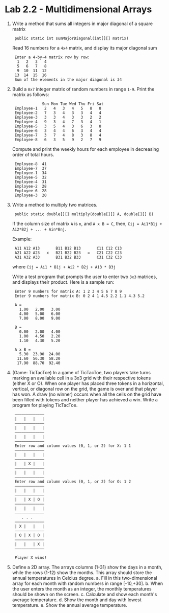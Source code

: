 Lab 2.2 - Multidimensional Arrays
=================================

1. Write a method that sums all integers in major diagonal of a square matrix

        public static int sumMajorDiagonal(int[][] matrix)

   Read 16 numbers for a `4x4` matrix, and display its major diagonal sum

        Enter a 4-by-4 matrix row by row:
         1   2   3   4
         5   6   7   8
         9  10  11  12
        13  14  15  16
        Sum of the elements in the major diagonal is 34

2. Build a `8x7` integer matrix of random numbers in range `1-9`.
   Print the matrix as follows:

                    Sun Mon Tue Wed Thu Fri Sat
        Employee-1   2   4   3   4   5   8   8
        Employee-2   7   3   4   3   3   4   4
        Employee-3   3   3   4   3   3   2   2
        Employee-4   9   3   4   7   3   4   1
        Employee-5   3   5   4   3   6   3   8
        Employee-6   3   4   4   6   3   4   4
        Employee-7   3   7   4   8   3   8   4
        Employee-8   6   3   5   9   2   7   9

   Compute and print the weekly hours for each employee
   in decreasing order of total hours.

        Employee-8  41
        Employee-7  37
        Employee-1  34
        Employee-5  32
        Employee-4  31
        Employee-2  28
        Employee-6  28
        Employee-3  20

3. Write a method to multiply two matrices.

        public static double[][] multiply(double[][] A, double[][] B)

   If the column size of matrix `A` is `n`, and `A x B = C`,
   then, `Cij = Ai1*B1j + Ai2*B2j + ... + Ain*Bnj`.

   Example:

        A11 A12 A13       B11 B12 B13       C11 C12 C13
        A21 A22 A23   x   B21 B22 B23   =   C21 C22 C23
        A31 A32 A33       B31 B32 B33       C31 C32 C33

   where `Cij = Ai1 * B1j + Ai2 * B2j + Ai3 * B3j`

   Write a test program that prompts the user to enter two `3x3` matrices,
   and displays their product. Here is a sample run:

        Enter 9 numbers for matrix A: 1 2 3 4 5 6 7 8 9
        Enter 9 numbers for matrix B: 0 2 4 1 4.5 2.2 1.1 4.3 5.2

        A =
          1.00   2.00   3.00
          4.00   5.00   6.00
          7.00   8.00   9.00

        B =
          0.00   2.00   4.00
          1.00   4.50   2.20
          1.10   4.30   5.20

        A x B =
          5.30  23.90  24.00
         11.60  56.30  58.20
         17.90  88.70  92.40

4. (Game: TicTacToe)
   In a game of TicTacToe, two players take turns marking an available cell in
   a 3x3 grid with their respective tokens (either X or O). When one player has
   placed three tokens in a horizontal, vertical, or diagonal row on the grid,
   the game is over and that player has won. A draw (no winner) occurs when all
   the cells on the grid have been filled with tokens and neither player has
   achieved a win. Write a program for playing TicTacToe.

        —————————————
        |   |   |   |
        —————————————
        |   |   |   |
        —————————————
        |   |   |   |
        —————————————
        Enter row and column values (0, 1, or 2) for X: 1 1
        —————————————
        |   |   |   |
        —————————————
        |   | X |   |
        —————————————
        |   |   |   |
        —————————————
        Enter row and column values (0, 1, or 2) for O: 1 2
        —————————————
        |   |   |   |
        —————————————
        |   | X | O |
        —————————————
        |   |   |   |
        —————————————
           . . .
        —————————————
        | X |   |   |
        —————————————
        | O | X | O |
        —————————————
        |   |   | X |
        —————————————

        Player X wins!

5. Define a 2D array. The arrays columns (1-31) show the days in a month,
   while the rows (1-12) show the months. This array should store the annual
   temperatures in Celcius degree.
    a. Fill in this two-dimensional array for each month with random numbers in range [-10,+30].
    b. When the user enters the month as an integer, the monthly temperatures should be shown on the screen.
    c. Calculate and show each month's average temperature.
    d. Show the month and day with lowest temperature.
    e. Show the annual average temperature.
